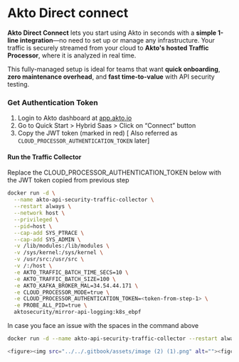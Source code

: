 # Akto Direct connect

**Akto Direct Connect** lets you start using Akto in seconds with a **simple 1-line integration**—no need to set up or manage any infrastructure. Your traffic is securely streamed from your cloud to **Akto's hosted Traffic Processor**, where it is analyzed in real time.

This fully-managed setup is ideal for teams that want **quick onboarding**, **zero maintenance overhead**, and **fast time-to-value** with API security testing.


### Get Authentication Token 
1. Login to Akto dashboard at [app.akto.io](https://app.akto.io)
2. Go to Quick Start > Hybrid Saas > Click on “Connect” button
3. Copy the JWT token (marked in red) [ Also referred as `CLOUD_PROCESSOR_AUTHENTICATION_TOKEN` later]

#### Run the Traffic Collector

Replace the CLOUD_PROCESSOR_AUTHENTICATION_TOKEN below with the JWT token copied from previous step

```bash
docker run -d \
  --name akto-api-security-traffic-collector \
  --restart always \
  --network host \
  --privileged \
  --pid=host \
  --cap-add SYS_PTRACE \
  --cap-add SYS_ADMIN \
  -v /lib/modules:/lib/modules \
  -v /sys/kernel:/sys/kernel \
  -v /usr/src:/usr/src \
  -v /:/host \
  -e AKTO_TRAFFIC_BATCH_TIME_SECS=10 \
  -e AKTO_TRAFFIC_BATCH_SIZE=100 \
  -e AKTO_KAFKA_BROKER_MAL=34.54.44.171 \
  -e CLOUD_PROCESSOR_MODE=true \
  -e CLOUD_PROCESSOR_AUTHENTICATION_TOKEN=<token-from-step-1> \
  -e PROBE_ALL_PID=true \
  aktosecurity/mirror-api-logging:k8s_ebpf
```

In case you face an issue with the spaces in the command above

```bash
docker run -d --name akto-api-security-traffic-collector --restart always --network host --pid=host --privileged --cap-add SYS_PTRACE --cap-add SYS_ADMIN -v /lib/modules:/lib/modules -v /sys/kernel:/sys/kernel -v /usr/src:/usr/src -v /:/host -e AKTO_TRAFFIC_BATCH_TIME_SECS=10 -e AKTO_TRAFFIC_BATCH_SIZE=100 -e AKTO_KAFKA_BROKER_MAL=<kafka_ip> -e CLOUD_PROCESSOR_MODE=true -e CLOUD_PROCESSOR_AUTHENTICATION_TOKEN=<token-from-step-1> -e PROBE_ALL_PID=true aktosecurity/mirror-api-logging:k8s_ebpf

<figure><img src="../../.gitbook/assets/image (2) (1).png" alt=""><figcaption></figcaption></figure>
